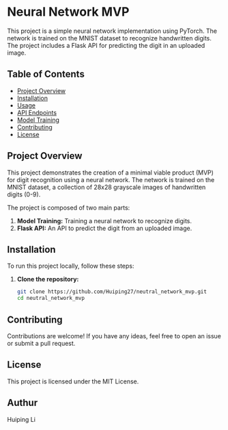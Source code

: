 # Neural Network MVP

This project is a simple neural network implementation using PyTorch. The network is trained on the MNIST dataset to recognize handwritten digits. The project includes a Flask API for predicting the digit in an uploaded image.

## Table of Contents

- [Project Overview](#project-overview)
- [Installation](#installation)
- [Usage](#usage)
- [API Endpoints](#api-endpoints)
- [Model Training](#model-training)
- [Contributing](#contributing)
- [License](#license)

## Project Overview

This project demonstrates the creation of a minimal viable product (MVP) for digit recognition using a neural network. The network is trained on the MNIST dataset, a collection of 28x28 grayscale images of handwritten digits (0-9).

The project is composed of two main parts:
1. **Model Training:** Training a neural network to recognize digits.
2. **Flask API:** An API to predict the digit from an uploaded image.

## Installation

To run this project locally, follow these steps:

1. **Clone the repository:**
   ```bash
   git clone https://github.com/Huiping27/neutral_network_mvp.git
   cd neutral_network_mvp

## Contributing
Contributions are welcome! If you have any ideas, feel free to open an issue or submit a pull request.

## License
This project is licensed under the MIT License.

## Authur
Huiping Li
